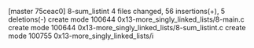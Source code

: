 [master 75ceac0] 8-sum_listint
 4 files changed, 56 insertions(+), 5 deletions(-)
 create mode 100644 0x13-more_singly_linked_lists/8-main.c
 create mode 100644 0x13-more_singly_linked_lists/8-sum_listint.c
 create mode 100755 0x13-more_singly_linked_lists/i

